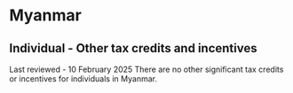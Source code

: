 # Myanmar
## Individual - Other tax credits and incentives
Last reviewed - 10 February 2025
There are no other significant tax credits or incentives for individuals in Myanmar.

